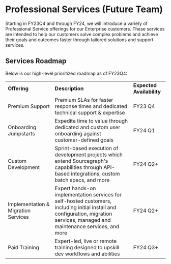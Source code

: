 # Professional Services (Future Team)

Starting in FY23Q4 and through FY24, we will introduce a variety of Professional Service offerings for our Enterprise customers. These services are intended to help our customers solve complex problems and achieve their goals and outcomes faster through tailored solutions and support services.

## Services Roadmap

Below is our high-level prioritized roadmap as of FY23Q4:

<table>
  <tr>
   <td><strong>Offering</strong>
   </td>
   <td><strong>Description</strong>
   </td>
   <td><strong>Expected Availability</strong>
   </td>
  </tr>
  <tr>
   <td>Premium Support
   </td>
   <td>Premium SLAs for faster response times and dedicated technical support & expertise
   </td>
   <td>FY23 Q4
   </td>
  </tr>
  <tr>
   <td>Onboarding Jumpstarts
   </td>
   <td>Expedite time to value through dedicated and custom user onboarding against customer-defined goals
   </td>
   <td>FY24 Q1
   </td>
  </tr>
  <tr>
   <td>Custom Development
   </td>
   <td>Sprint-based execution of development projects which extend Sourcegraph's capabilities through API-based integrations, custom batch specs, and more
   </td>
   <td>FY24 Q2+
   </td>
  </tr>
  <tr>
   <td>Implementation & Migration Services
   </td>
   <td>Expert hands-on implementation services for self-hosted customers, including initial install and configuration, migration services, managed and maintenance services, and more
   </td>
   <td>FY24 Q2+
   </td>
  </tr>
  <tr>
   <td>Paid Training
   </td>
   <td>Expert-led, live or remote training designed to upskill dev workflows and abilities 
   </td>
   <td>FY24 Q3+
   </td>
  </tr>
</table>
